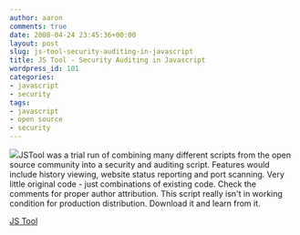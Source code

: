 ```yaml
---
author: aaron
comments: true
date: 2008-04-24 23:45:36+00:00
layout: post
slug: js-tool-security-auditing-in-javascript
title: JS Tool - Security Auditing in Javascript
wordpress_id: 101
categories:
- javascript
- security
tags:
- javascript
- open source
- security
---
```


![](http://aaronsaray.com/blog/wp-content/uploads/2008/05/jstool-112x150.gif)JSTool was a trial run of combining many different scripts from the open source community into a security and auditing script.  Features             would include history viewing, website status reporting and port scanning.             Very little original code - just combinations of existing code.  Check             the comments for proper author attribution.  This script really isn't             in working condition for production distribution.  Download it and              learn from it.

[JS Tool](http://aaronsaray.com/blog/wp-content/uploads/2008/05/jstool_01a.zip)
